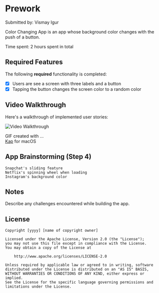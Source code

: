 # Prework 

Submitted by: Vismay Igur

Color Changing App is an app whose background color changes with the push of a button. 

Time spent: 2 hours spent in total

## Required Features

The following **required** functionality is completed:

- [x] Users are see a screen with three labels and a button
- [x] Tapping the button changes the screen color to a random color
 
## Video Walkthrough

Here's a walkthrough of implemented user stories:

<img src='file:///private/var/folders/dq/msc1gwh14g59m1svkdcyzrjh0000gn/T/ffd6c3f275396c9c51e451d148f3bcf0/Kapture%202023-06-10%20at%2000.00.52.gif' title='Video Walkthrough' width='' alt='Video Walkthrough' />

GIF created with ...  
[Kap](https://getkap.co/) for macOS

## App Brainstorming (Step 4)
    Snapchat's sliding feature
    Netflix's spinning wheel when loading
    Instagram's background color
## Notes

Describe any challenges encountered while building the app.

## License

    Copyright [yyyy] [name of copyright owner]

    Licensed under the Apache License, Version 2.0 (the "License");
    you may not use this file except in compliance with the License.
    You may obtain a copy of the License at

        http://www.apache.org/licenses/LICENSE-2.0

    Unless required by applicable law or agreed to in writing, software
    distributed under the License is distributed on an "AS IS" BASIS,
    WITHOUT WARRANTIES OR CONDITIONS OF ANY KIND, either express or implied.
    See the License for the specific language governing permissions and
    limitations under the License.
